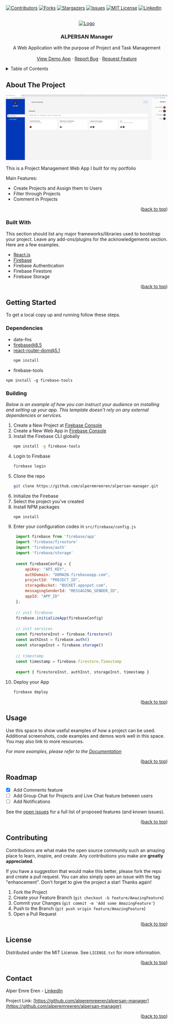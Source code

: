 <div id="top"></div>

<!-- PROJECT SHIELDS -->
<!--
*** I'm using markdown "reference style" links for readability.
*** Reference links are enclosed in brackets [ ] instead of parentheses ( ).
*** See the bottom of this document for the declaration of the reference variables
*** for contributors-url, forks-url, etc. This is an optional, concise syntax you may use.
*** https://www.markdownguide.org/basic-syntax/#reference-style-links
-->
[![Contributors][contributors-shield]][contributors-url]
[![Forks][forks-shield]][forks-url]
[![Stargazers][stars-shield]][stars-url]
[![Issues][issues-shield]][issues-url]
[![MIT License][license-shield]][license-url]
[![LinkedIn][linkedin-shield]][linkedin-url]



<!-- PROJECT LOGO -->
<br />
<div align="center">
  <a href="https://github.com/alperemreeren/alpersan-manager">
    <img src="images/logo.png" alt="Logo" width="80" height="80">
  </a>

  <h3 align="center">ALPERSAN Manager</h3>

  <p align="center">
    A Web Application with the purpose of Project and Task Management
    <br />
    <br />
    <a href="https://alpersan-manager.web.app">View Demo App</a>
    ·
    <a href="https://github.com/alperemreeren/alpersan-manager/issues">Report Bug</a>
    ·
    <a href="https://github.com/alperemreeren/alpersan-manager/issues">Request Feature</a>
  </p>
</div>



<!-- TABLE OF CONTENTS -->
<details>
  <summary>Table of Contents</summary>
  <ol>
    <li>
      <a href="#about-the-project">About The Project</a>
      <ul>
        <li><a href="#built-with">Built With</a></li>
      </ul>
    </li>
    <li>
      <a href="#getting-started">Getting Started</a>
      <ul>
        <li><a href="#prerequisites">Prerequisites</a></li>
        <li><a href="#installation">Installation</a></li>
      </ul>
    </li>
    <li><a href="#usage">Usage</a></li>
    <li><a href="#roadmap">Roadmap</a></li>
    <li><a href="#contributing">Contributing</a></li>
    <li><a href="#license">License</a></li>
    <li><a href="#contact">Contact</a></li>
  </ol>
</details>



<!-- ABOUT THE PROJECT -->
## About The Project

[![Product Name Screen Shot][product-screenshot]](https://alpersan-manager.web.app)

This is a Project Management Web App I built for my portfolio

Main Features:
* Create Projects and Assign them to Users
* Filter through Projects
* Comment in Projects

<p align="right">(<a href="#top">back to top</a>)</p>



### Built With

This section should list any major frameworks/libraries used to bootstrap your project. Leave any add-ons/plugins for the acknowledgements section. Here are a few examples.

* [React.js](https://reactjs.org/)
* [Firebase](https://firebase.google.com/)
* Firebase Authentication
* Firebase Firestore
* Firebase Storage

<p align="right">(<a href="#top">back to top</a>)</p>



<!-- GETTING STARTED -->
## Getting Started

To get a local copy up and running follow these steps.

### Dependencies

* date-fns
* firebase@8.5
* react-router-dom@5.1
  ```sh
  npm install
  ```
* firebase-tools
```
npm install -g firebase-tools
``` 

### Building

_Below is an example of how you can instruct your audience on installing and setting up your app. This template doesn't rely on any external dependencies or services._

1. Create a New Project at [Firebase Console](https://console.firebase.google.com)
2. Create a New Web App in [Firebase Console](https://console.firebase.google.com)
3. Install the Firebase CLI globally
   ```sh
   npm install -g firebase-tools
   ```
4. Login to Firebase
   ```sh
   firebase login
   ```
6. Clone the repo
   ```sh
   git clone https://github.com/alperemreeren/alpersan-manager.git
   ```
5. Initialize the Firebase
6. Select the project you've created
8. Install NPM packages
   ```sh
   npm install
   ```
7. Enter your configuration codes in `src/firebase/config.js`
   ```js
    import firebase from 'firebase/app'
    import 'firebase/firestore'
    import 'firebase/auth'
    import 'firebase/storage'

    const firebaseConfig = {
        apiKey: "API_KEY",
        authDomain: "DOMAIN.firebaseapp.com",
        projectId: "PROJECT_ID",
        storageBucket: "BUCKET.appspot.com",
        messagingSenderId: "MESSAGING_SENDER_ID",
        appId: "APP_ID"
    };

    // init firebase
    firebase.initializeApp(firebaseConfig)

    // init services
    const firestoreInst = firebase.firestore()
    const authInst = firebase.auth()
    const storageInst = firebase.storage()

    // timestamp
    const timestamp = firebase.firestore.Timestamp

    export { firestoreInst, authInst, storageInst, timestamp }
   ```
8. Deploy your App
   ```sh
   firebase deploy
   ```
<p align="right">(<a href="#top">back to top</a>)</p>



<!-- USAGE EXAMPLES -->
## Usage

Use this space to show useful examples of how a project can be used. Additional screenshots, code examples and demos work well in this space. You may also link to more resources.

_For more examples, please refer to the [Documentation](https://example.com)_

<p align="right">(<a href="#top">back to top</a>)</p>



<!-- ROADMAP -->
## Roadmap

- [x] Add Comments feature
- [ ] Add Group Chat for Projects and Live Chat feature between users
- [ ] Add Notifications

See the [open issues](https://github.com/alperemreeren/alpersan-manager/issues) for a full list of proposed features (and known issues).

<p align="right">(<a href="#top">back to top</a>)</p>



<!-- CONTRIBUTING -->
## Contributing

Contributions are what make the open source community such an amazing place to learn, inspire, and create. Any contributions you make are **greatly appreciated**.

If you have a suggestion that would make this better, please fork the repo and create a pull request. You can also simply open an issue with the tag "enhancement".
Don't forget to give the project a star! Thanks again!

1. Fork the Project
2. Create your Feature Branch (`git checkout -b feature/AmazingFeature`)
3. Commit your Changes (`git commit -m 'Add some AmazingFeature'`)
4. Push to the Branch (`git push origin feature/AmazingFeature`)
5. Open a Pull Request

<p align="right">(<a href="#top">back to top</a>)</p>



<!-- LICENSE -->
## License

Distributed under the MIT License. See `LICENSE.txt` for more information.

<p align="right">(<a href="#top">back to top</a>)</p>

<!-- CONTACT -->
## Contact

Alper Emre Eren - [LinkedIn](https://www.linkedin.com/in/alper-emre-eren/)

Project Link: [https://github.com/alperemreeren/alpersan-manager](https://github.com/alperemreeren/alpersan-manager)

<p align="right">(<a href="#top">back to top</a>)</p>



<!-- ACKNOWLEDGMENTS -->
<!--
## Acknowledgments

Use this space to list resources you find helpful and would like to give credit to. I've included a few of my favorites to kick things off!

* [Choose an Open Source License](https://choosealicense.com)
* [GitHub Emoji Cheat Sheet](https://www.webpagefx.com/tools/emoji-cheat-sheet)
* [Malven's Flexbox Cheatsheet](https://flexbox.malven.co/)
* [Malven's Grid Cheatsheet](https://grid.malven.co/)
* [Img Shields](https://shields.io)
* [GitHub Pages](https://pages.github.com)
* [Font Awesome](https://fontawesome.com)
* [React Icons](https://react-icons.github.io/react-icons/search)

<p align="right">(<a href="#top">back to top</a>)</p>
-->



<!-- MARKDOWN LINKS & IMAGES -->
<!-- https://www.markdownguide.org/basic-syntax/#reference-style-links -->
[contributors-shield]: https://img.shields.io/github/contributors/othneildrew/Best-README-Template.svg?style=for-the-badge
[contributors-url]: https://github.com/alperemreeren/alpersan-manager/graphs/contributors
[forks-shield]: https://img.shields.io/github/forks/othneildrew/Best-README-Template.svg?style=for-the-badge
[forks-url]: https://github.com/alperemreeren/alpersan-manager/network/members
[stars-shield]: https://img.shields.io/github/stars/othneildrew/Best-README-Template.svg?style=for-the-badge
[stars-url]: https://github.com/alperemreeren/alpersan-manager/stargazers
[issues-shield]: https://img.shields.io/github/issues/othneildrew/Best-README-Template.svg?style=for-the-badge
[issues-url]: https://github.com/alperemreeren/alpersan-manager/issues
[license-shield]: https://img.shields.io/github/license/othneildrew/Best-README-Template.svg?style=for-the-badge
[license-url]: https://github.com/alperemreeren/alpersan-manager/blob/master/LICENSE
[linkedin-shield]: https://img.shields.io/badge/-LinkedIn-black.svg?style=for-the-badge&logo=linkedin&colorB=555
[linkedin-url]: https://www.linkedin.com/in/alper-emre-eren/
[product-screenshot]: https://github.com/alperemreeren/alpersan-manager/blob/introduction/screenshot.png
